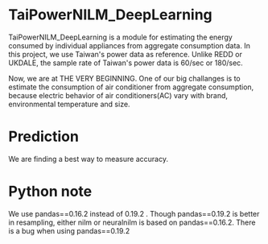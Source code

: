 # TaiPowerNILM_DeepLearning
TaiPowerNILM_DeepLearning is a module for estimating the energy consumed by individual appliances from aggregate consumption data. In this project, we use Taiwan's power data as reference. Unlike REDD or UKDALE, the sample rate of Taiwan's power data is 60/sec or 180/sec.

Now, we are at THE VERY BEGINNING. One of our big challanges is to estimate the consumption of air conditioner from aggregate consumption, because electric behavior of air conditioners(AC) vary with brand, environmental temperature and size.

# Prediction
We are finding a best way to measure accuracy. 

# Python note
We use pandas==0.16.2 instead of 0.19.2 . Though pandas==0.19.2 is better in resampling, either nilm or neuralnilm is based on pandas==0.16.2. There is a bug when using pandas==0.19.2
